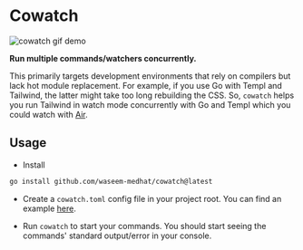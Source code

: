 # Cowatch

![cowatch gif demo](https://i.imgur.com/t7PyH7G.gif)

**Run multiple commands/watchers concurrently.**

This primarily targets development environments that rely on compilers but lack
hot module replacement. For example, if you use Go with Templ and Tailwind, the
latter might take too long rebuilding the CSS. So, `cowatch` helps you run
Tailwind in watch mode concurrently with Go and Templ which you could watch
with [Air](https://github.com/air-verse/air).

## Usage

- Install
```bash
go install github.com/waseem-medhat/cowatch@latest
```

- Create a `cowatch.toml` config file in your project root. You can find an
example
[here](https://github.com/waseem-medhat/cowatch/blob/main/cowatch.toml).

- Run `cowatch` to start your commands. You should start seeing the commands'
standard output/error in your console.
